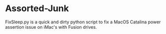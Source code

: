 # Assorted-Junk

FixSleep.py is a quick and dirty python script to fix a MacOS Catalina power assertion issue on iMac's with Fusion drives. 
